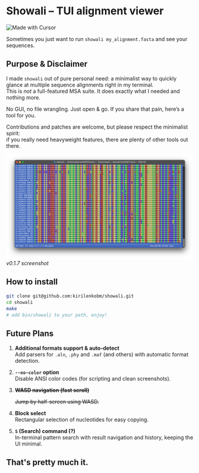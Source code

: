# Showali – TUI alignment viewer

![Made with Cursor](https://img.shields.io/badge/Made%20with-Cursor-0066cc?style=flat&logo=cursor&logoColor=white)

Sometimes you just want to run `showali my_alignment.fasta` and see your sequences.

## Purpose & Disclaimer

I made `showali` out of pure personal need: a minimalist way to quickly glance at multiple sequence alignments right in my terminal.  
This is _not_ a full-featured MSA suite. It does exactly what I needed and nothing more.

No GUI, no file wrangling. Just open & go.
If you share that pain, here’s a tool for you.

Contributions and patches are welcome, but please respect the minimalist spirit:  
if you really need heavyweight features, there are plenty of other tools out there.  

![Screenshot](pics/v0.1.7.screenshot.png)
*v0.1.7 screenshot*

## How to install

```bash
git clone git@github.com:kirilenkobm/showali.git
cd showali
make
# add bin/showali to your path, enjoy!
```

## Future Plans

1. **Additional formats support & auto-detect**  
   Add parsers for `.aln`, `.phy` and `.maf` (and others) with automatic format detection.

2. **`--no-color` option**  
   Disable ANSI color codes (for scripting and clean screenshots).

3. ~~**WASD navigation (fast scroll)**~~

   ~~Jump by half-screen using WASD.~~

4. **Block select**  
   Rectangular selection of nucleotides for easy copying.

5. **`S` (Search) command (?)**  
   In-terminal pattern search with result navigation and history, keeping the UI minimal.

## That's pretty much it.
